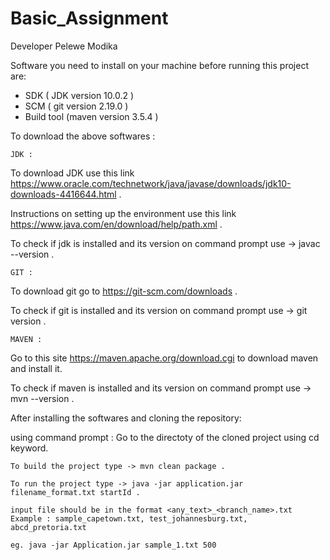 # Basic_Assignment

Developer Pelewe Modika

Software you need to install on your machine before running this project are:
* SDK ( JDK version 10.0.2 ) 
* SCM ( git version 2.19.0 )
* Build tool (maven version 3.5.4 )

To download the above softwares :

	JDK :
To download JDK use this link https://www.oracle.com/technetwork/java/javase/downloads/jdk10-downloads-4416644.html .

Instructions on setting up the environment use this link https://www.java.com/en/download/help/path.xml .

To check if jdk is installed and its version on command prompt use -> javac --version .

	GIT :
To download git go to https://git-scm.com/downloads .

To check if git is installed and its version on command prompt use -> git version .

	MAVEN :
Go to this site https://maven.apache.org/download.cgi to download maven and install it.

To check if maven is installed and its version on command prompt use -> mvn --version .


After installing the softwares and cloning the repository:

using command prompt :
	Go to the directoty of the cloned project using cd keyword.
	
	To build the project type -> mvn clean package .
	
	To run the project type -> java -jar application.jar filename_format.txt startId .
	
	input file should be in the format <any_text>_<branch_name>.txt Example : sample_capetown.txt, test_johannesburg.txt, abcd_pretoria.txt
	
	eg. java -jar Application.jar sample_1.txt 500
	
